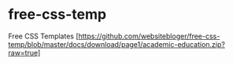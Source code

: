 # free-css-temp
Free CSS Templates [https://github.com/websitebloger/free-css-temp/blob/master/docs/download/page1/academic-education.zip?raw=true]
